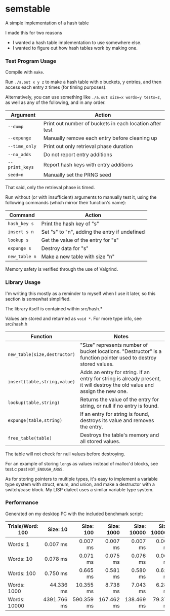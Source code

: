 # semstable
A simple implementation of a hash table

I made this for two reasons
* I wanted a hash table implementation to use somewhere else.
* I wanted to figure out how hash tables work by making one.

### Test Program Usage

Compile with `make`.

Run `./a.out x y z` to make a hash table with x buckets, y entries, and then access each entry z times (for timing purposes).

Alternatively, you can use something like `./a.out size=x words=y tests=z`, as well as any of the following, and in any order.

Argument       | Action
---            | ---
`--dump`       | Print out number of buckets in each location after test
`--expunge`    | Manually remove each entry before cleaning up
`--time_only`  | Print out only retrieval phase duration
`--no_adds`    | Do not report entry additions
`--print_keys` | Report hash keys with entry additions
`seed=n`       | Manually set the PRNG seed

That said, only the retrieval phase is timed.

Run without (or with insufficient) arguments to manually test it, using the following commands (which mirror their function's name):

Command       | Action
---           | ---
`hash_key s`  | Print the hash key of "s"
`insert s n`  | Set "s" to "n", adding the entry if undefined
`lookup s`    | Get the value of the entry for "s"
`expunge s`   | Destroy data for "s"
`new_table n` | Make a new table with size "n"

Memory safety is verified through the use of Valgrind.

### Library Usage

I'm writing this mostly as a reminder to myself when I use it later, so this section is somewhat simplified.

The library itself is contained within src/hash.\*

Values are stored and returned as `void *`. For more type info, see src/hash.h

Function                     | Notes
---                          | ---
`new_table(size,destructor)` | "Size" represents number of bucket locations. "Destructor" is a function pointer used to destroy stored values.
`insert(table,string,value)` | Adds an entry for string. If an entry for string is already present, it will destroy the old value and assign the new one.
`lookup(table,string)`       | Returns the value of the entry for string, or null if no entry is found.
`expunge(table,string)`      | If an entry for string is found, destroys its value and removes the entry.
`free_table(table)`          | Destroys the table's memory and all stored values.

The table will not check for null values before destroying.

For an example of storing `long`s as values instead of malloc'd blocks, see test.c past `NOT_ENOUGH_ARGS`.

As for storing pointers to multiple types, it's easy to implement a variable type system with struct, enum, and union, and make a destructor with a switch/case block.
My LISP dialect uses a similar variable type system.

### Performance

Generated on my desktop PC with the included benchmark script:

| Trials/Word: 100 | Size: 10 | Size: 100 | Size: 1000 | Size: 10000 | Size: 100000 | 
| --- | --: | --: | --: | --: | --: | 
| Words: 1 | 0.007 ms | 0.007 ms | 0.007 ms | 0.007 ms | 0.007 ms | 
| Words: 10 | 0.078 ms | 0.071 ms | 0.075 ms | 0.076 ms | 0.066 ms | 
| Words: 100 | 0.750 ms | 0.665 ms | 0.581 ms | 0.580 ms | 0.629 ms | 
| Words: 1000 | 44.336 ms | 10.355 ms | 8.738 ms | 7.043 ms | 6.283 ms | 
| Words: 10000 | 4391.766 ms | 590.359 ms | 167.462 ms | 138.469 ms | 79.374 ms | 

